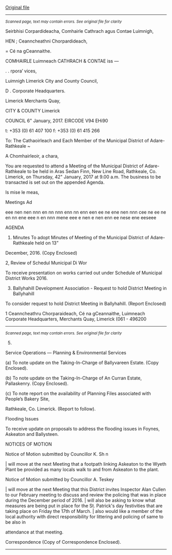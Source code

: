 [Original file](https://beta.limerick.ie/sites/default/files/media/documents/2017-04/agenda_-_12th_january_2017.pdf)

---
*<small>Scanned page, text may contain errors. See original file for clarity</small>*  

Seirbhisi Corpardideacha,
Comhairle Cathrach agus Contae Luimnigh,

HEN ; Ceanncheathni Chorpardideach,

= Cé na gCeannaithe.

COMHAIRLE Luimneach
CATHRACH & CONTAE iss —

. . rpora’ vices,

Luimnigh Limerick City and County Council,

D . Corporate Headquarters.

Limerick Merchants Quay,

CITY & COUNTY Limerick

COUNCIL
6" January, 2017. EIRCODE V94 EHi90

t: +353 (0) 61 407 100
f: +353 (0) 61 415 266

To: The Cathaoirleach and Each Member of the Municipal District of Adare-Rathkeale ~

A Chomhairleoir, a chara,

You are requested to attend a Meeting of the Municipal District of Adare-Rathkeale to be held in Aras
Sedan Finn, New Line Road, Rathkeale, Co. Limerick, on Thursday, 42" January, 2017 at 9.00 a.m. The
business to be transacted is set out on the appended Agenda.

Is mise le meas,

Meetings Ad

eee nen nen nnn en nn nnn enn nn enn een ee ne ene nen nnn cee ne ee ne en nn ene eee n en nnn mene eee e nen e nen enn ee nese ene eeseee

AGENDA

1. Minutes
To adopt Minutes of Meeting of the Municipal District of Adare-Rathkeale held on 13”

December, 2016.
(Copy Enclosed)

2, Review of Schedul Municipal Di Wor

To receive presentation on works carried out under Schedule of Municipal District Works 2016.

3. Ballyhahill Development Association - Request to hold District Meeting in Ballyhahill

To consider request to hold District Meeting in Ballyhahill.
(Report Enclosed)

1
Ceanncheathru Chorparaideach, Cé na gCeannaithe, Luimneach
Corporate Headquarters, Merchants Quay, Limerick (061 - 496200


---
*<small>Scanned page, text may contain errors. See original file for clarity</small>*  

5.

Service Operations — Planning & Environmental Services

(a) To note update on the Taking-In-Charge of Ballyvareen Estate.
(Copy Enclosed).

(b) To note update on the Taking-In-Charge of An Curran Estate, Pallaskenry.
(Copy Enclosed).

(c) To note report on the availability of Planning Files associated with People’s Bakery Site,

Rathkeale, Co. Limerick.
(Report to follow).

Flooding Issues

To receive update on proposals to address the flooding issues in Foynes, Askeaton and
Ballysteen.

NOTICES OF MOTION

Notice of Motion submitted by Councillor K. Sh n

| will move at the next Meeting that a footpath linking Askeaton to the Wyeth Plant be provided
as many locals walk to and from Askeaton to the plant.

Notice of Motion submitted by Councillor A. Teskey

| will move at the next Meeting that this District invites Inspector Alan Cullen to our February
meeting to discuss and review the policing that was in place during the December period of
2016. | will also be asking to know what measures are being put in place for the St. Patrick's day
festivities that are taking place on Friday the 17th of March. | also would like a member of the
local authority with direct responsibility for littering and policing of same to be also in

attendance at that meeting.

Correspondence
(Copy of Correspondence Enclosed).


---
